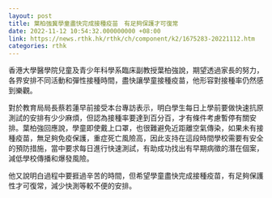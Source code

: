 ```yaml
---
layout: post
title: 葉柏強冀學童盡快完成接種疫苗　有足夠保護才可復常
date: 2022-11-12 10:54:32.000000000 +08:00
link: https://news.rthk.hk/rthk/ch/component/k2/1675283-20221112.htm
categories: rthk
---
```


香港大學醫學院兒童及青少年科學系臨床副教授葉柏強說，期望透過家長的努力，各界安排不同活動和彈性接種時間，盡快讓學童接種疫苗，他形容對接種率仍然感到樂觀。

對於教育局局長蔡若蓮早前接受本台專訪表示，明白學生每日上學前要做快速抗原測試的安排有少少麻煩，但認為接種率要達到百分百，才有條件考慮暫停有關安排。葉柏強回應說，學童即使戴上口罩，也很難避免近距離空氣傳染，如果未有接種疫苗，無足夠免疫保護，重症死亡風險高，因此支持在這段時間學校需要有安全的預防措施，當中要求每日進行快速測試，有助成功找出有早期病徵的潛在個案，減低學校傳播和爆發風險。

他又說明白過程中要捱過辛苦的時間，但希望學童盡快完成接種疫苗，有足夠保護性才可復常，減少快測等較不便的安排。
